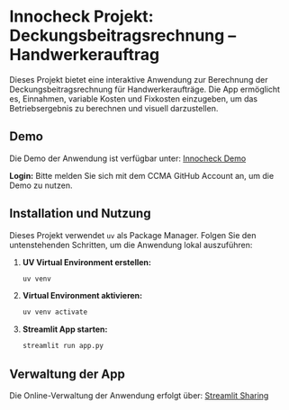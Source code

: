# Innocheck Projekt: Deckungsbeitragsrechnung – Handwerkerauftrag

Dieses Projekt bietet eine interaktive Anwendung zur Berechnung der Deckungsbeitragsrechnung für Handwerkeraufträge. Die App ermöglicht es, Einnahmen, variable Kosten und Fixkosten einzugeben, um das Betriebsergebnis zu berechnen und visuell darzustellen.

## Demo

Die Demo der Anwendung ist verfügbar unter: [Innocheck Demo](https://ccma-innocheck.streamlit.app/)

**Login:**
Bitte melden Sie sich mit dem CCMA GitHub Account an, um die Demo zu nutzen.

## Installation und Nutzung

Dieses Projekt verwendet `uv` als Package Manager. Folgen Sie den untenstehenden Schritten, um die Anwendung lokal auszuführen:

1. **UV Virtual Environment erstellen:**
   ```bash
   uv venv
   ```

2. **Virtual Environment aktivieren:**
   ```bash
   uv venv activate
   ```

3. **Streamlit App starten:**
   ```bash
   streamlit run app.py
   ```

## Verwaltung der App

Die Online-Verwaltung der Anwendung erfolgt über: [Streamlit Sharing](https://share.streamlit.io/)